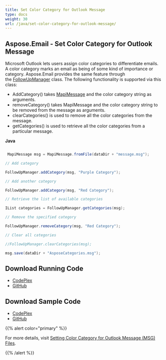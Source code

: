 ```yaml
---
title: Set Color Category for Outlook Message
type: docs
weight: 30
url: /java/set-color-category-for-outlook-message/
---
```


## **Aspose.Email - Set Color Category for Outlook Message**
Microsoft Outlook lets users assign color categories to differentiate emails. A color category marks an email as being of some kind of importance or category. Aspose.Email provides the same feature through the [FollowUpManager](https://apireference.aspose.com/email/java/com.aspose.email/class-use/FollowUpManager) class. The following functionality is supported via this class:

- AddCategory() takes [MapiMessage](https://apireference.aspose.com/email/java/com.aspose.email/mapimessage) and the color category string as arguments.
- removeCategory() takes MapiMessage and the color category string to be removed from the message as arguments.
- clearCategories() is used to remove all the color categories from the message.
- getCategories() is used to retrieve all the color categories from a particular message.

**Java**

``` java

 MapiMessage msg = MapiMessage.fromFile(dataDir + "message.msg");

// Add category

FollowUpManager.addCategory(msg, "Purple Category");

// Add another category

FollowUpManager.addCategory(msg, "Red Category");

// Retrieve the list of available categories

IList categories = FollowUpManager.getCategories(msg);

// Remove the specified category

FollowUpManager.removeCategory(msg, "Red Category");

// Clear all categories

//FollowUpManager.clearCategories(msg);

msg.save(dataDir + "AsposeCategories.msg");

```
## **Download Running Code**
- [CodePlex](https://asposeemailjavaapachepoi.codeplex.com/releases/view/618811)
- [GitHub](https://github.com/aspose-email/Aspose.Email-for-Java/releases/tag/Aspose.Email_Java_for_Apache_POI-v1.0.0)
## **Download Sample Code**
- [CodePlex](https://asposeemailjavaapachepoi.codeplex.com/SourceControl/latest#src/main/java/com/aspose/email/examples/asposefeatures/appointments/colorcategory/AsposeCategory.java)
- [GitHub](https://github.com/aspose-email/Aspose.Email-for-Java/tree/master/Plugins/Aspose_Email_for_Apache_POI/src/main/java/com/aspose/email/examples/asposefeatures/appointments/colorcategory/AsposeCategory.java)

{{% alert color="primary" %}} 

For more details, visit [Setting Color Category for Outlook Message (MSG) Files](/email/java/managing-message-files-with-aspose-email-outlook/).

{{% /alert %}}
